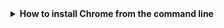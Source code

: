 
<details>
<summary><strong>How to install Chrome from the command line</strong></summary>

```console
$ wget https://dl-ssl.google.com/linux/linux_signing_key.pub -O /tmp/google.pub
$ gpg --no-default-keyring \
        --keyring /etc/apt/keyrings/google-chrome.gpg \
        --import /tmp/google.pub
$ echo 'deb [arch=amd64 signed-by=/etc/apt/keyrings/google-chrome.gpg] http://dl.google.com/linux/chrome/deb/ stable main' | sudo tee /etc/apt/sources.list.d/google-chrome.list
$ sudo apt-get update -y; sudo apt-get install -y google-chrome-stable
```

</details>
